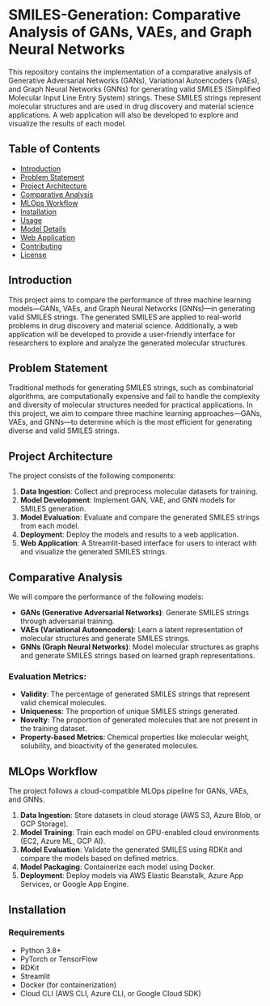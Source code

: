 # SMILES-Generation: Comparative Analysis of GANs, VAEs, and Graph Neural Networks




This repository contains the implementation of a comparative analysis of Generative Adversarial Networks (GANs), Variational Autoencoders (VAEs), and Graph Neural Networks (GNNs) for generating valid SMILES (Simplified Molecular Input Line Entry System) strings. These SMILES strings represent molecular structures and are used in drug discovery and material science applications. A web application will also be developed to explore and visualize the results of each model.

## Table of Contents
- [Introduction](#introduction)
- [Problem Statement](#problem-statement)
- [Project Architecture](#project-architecture)
- [Comparative Analysis](#comparative-analysis)
- [MLOps Workflow](#mlops-workflow)
- [Installation](#installation)
- [Usage](#usage)
- [Model Details](#model-details)
- [Web Application](#web-application)
- [Contributing](#contributing)
- [License](#license)

## Introduction
This project aims to compare the performance of three machine learning models—GANs, VAEs, and Graph Neural Networks (GNNs)—in generating valid SMILES strings. The generated SMILES are applied to real-world problems in drug discovery and material science. Additionally, a web application will be developed to provide a user-friendly interface for researchers to explore and analyze the generated molecular structures.

## Problem Statement
Traditional methods for generating SMILES strings, such as combinatorial algorithms, are computationally expensive and fail to handle the complexity and diversity of molecular structures needed for practical applications. In this project, we aim to compare three machine learning approaches—GANs, VAEs, and GNNs—to determine which is the most efficient for generating diverse and valid SMILES strings.

## Project Architecture
The project consists of the following components:
1. **Data Ingestion**: Collect and preprocess molecular datasets for training.
2. **Model Development**: Implement GAN, VAE, and GNN models for SMILES generation.
3. **Model Evaluation**: Evaluate and compare the generated SMILES strings from each model.
4. **Deployment**: Deploy the models and results to a web application.
5. **Web Application**: A Streamlit-based interface for users to interact with and visualize the generated SMILES strings.

## Comparative Analysis
We will compare the performance of the following models:
- **GANs (Generative Adversarial Networks)**: Generate SMILES strings through adversarial training.
- **VAEs (Variational Autoencoders)**: Learn a latent representation of molecular structures and generate SMILES strings.
- **GNNs (Graph Neural Networks)**: Model molecular structures as graphs and generate SMILES strings based on learned graph representations.

### Evaluation Metrics:
- **Validity**: The percentage of generated SMILES strings that represent valid chemical molecules.
- **Uniqueness**: The proportion of unique SMILES strings generated.
- **Novelty**: The proportion of generated molecules that are not present in the training dataset.
- **Property-based Metrics**: Chemical properties like molecular weight, solubility, and bioactivity of the generated molecules.

## MLOps Workflow
The project follows a cloud-compatible MLOps pipeline for GANs, VAEs, and GNNs.

1. **Data Ingestion**: Store datasets in cloud storage (AWS S3, Azure Blob, or GCP Storage).
2. **Model Training**: Train each model on GPU-enabled cloud environments (EC2, Azure ML, GCP AI).
3. **Model Evaluation**: Validate the generated SMILES using RDKit and compare the models based on defined metrics.
4. **Model Packaging**: Containerize each model using Docker.
5. **Deployment**: Deploy models via AWS Elastic Beanstalk, Azure App Services, or Google App Engine.


## Installation

### Requirements
- Python 3.8+
- PyTorch or TensorFlow
- RDKit
- Streamlit
- Docker (for containerization)
- Cloud CLI (AWS CLI, Azure CLI, or Google Cloud SDK)



